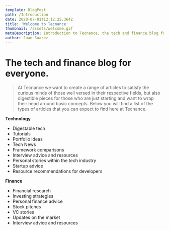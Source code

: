 ```yaml
---
template: BlogPost
path: /Introduction
date: 2020-07-01T12:12:25.364Z
title: 'Welcome to Tecnance'
thumbnail: /assets/welcome.gif
metaDescription: Introduction to Tecnance, the tech and finance blog for everyone.
author: Juan Suarez
---
```


# The tech and finance blog for everyone.

>At Tecnance we want to create a range of articles to satisfy the curious minds of those well versed in their respective fields, but also digestible pieces for those who  are just starting and want to wrap their head around basic concepts. Below you will find a list of the types of articles that you can expect to find here at Tecnance. 



**Technology**

* Digestable tech 
* Tutorials 
* Portfolio ideas 
* Tech News 
* Framework comparisons 
* Interview advice and resources 
* Personal stories within the tech industry 
* Startup advice 
* Resource recommendations for developers 

**Finance**

* Financial research 
* Investing strategies 
* Personal finance advice 
* Stock pitches 
* VC stories 
* Updates on the market 
* Interview advice and resources 


